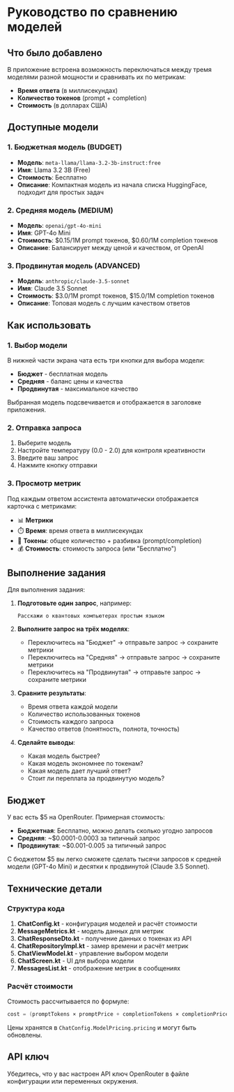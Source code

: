 # Руководство по сравнению моделей

## Что было добавлено

В приложение встроена возможность переключаться между тремя моделями разной мощности и сравнивать их по метрикам:
- **Время ответа** (в миллисекундах)
- **Количество токенов** (prompt + completion)
- **Стоимость** (в долларах США)

## Доступные модели

### 1. Бюджетная модель (BUDGET)
- **Модель**: `meta-llama/llama-3.2-3b-instruct:free`
- **Имя**: Llama 3.2 3B (Free)
- **Стоимость**: Бесплатно
- **Описание**: Компактная модель из начала списка HuggingFace, подходит для простых задач

### 2. Средняя модель (MEDIUM)
- **Модель**: `openai/gpt-4o-mini`
- **Имя**: GPT-4o Mini
- **Стоимость**: $0.15/1M prompt токенов, $0.60/1M completion токенов
- **Описание**: Балансирует между ценой и качеством, от OpenAI

### 3. Продвинутая модель (ADVANCED)
- **Модель**: `anthropic/claude-3.5-sonnet`
- **Имя**: Claude 3.5 Sonnet
- **Стоимость**: $3.0/1M prompt токенов, $15.0/1M completion токенов
- **Описание**: Топовая модель с лучшим качеством ответов

## Как использовать

### 1. Выбор модели
В нижней части экрана чата есть три кнопки для выбора модели:
- **Бюджет** - бесплатная модель
- **Средняя** - баланс цены и качества
- **Продвинутая** - максимальное качество

Выбранная модель подсвечивается и отображается в заголовке приложения.

### 2. Отправка запроса
1. Выберите модель
2. Настройте температуру (0.0 - 2.0) для контроля креативности
3. Введите ваш запрос
4. Нажмите кнопку отправки

### 3. Просмотр метрик
Под каждым ответом ассистента автоматически отображается карточка с метриками:
- 📊 **Метрики**
- ⏱️ **Время**: время ответа в миллисекундах
- 🎫 **Токены**: общее количество + разбивка (prompt/completion)
- 💰 **Стоимость**: стоимость запроса (или "Бесплатно")

## Выполнение задания

Для выполнения задания:

1. **Подготовьте один запрос**, например:
   ```
   Расскажи о квантовых компьютерах простым языком
   ```

2. **Выполните запрос на трёх моделях**:
   - Переключитесь на "Бюджет" → отправьте запрос → сохраните метрики
   - Переключитесь на "Средняя" → отправьте запрос → сохраните метрики
   - Переключитесь на "Продвинутая" → отправьте запрос → сохраните метрики

3. **Сравните результаты**:
   - Время ответа каждой модели
   - Количество использованных токенов
   - Стоимость каждого запроса
   - Качество ответов (понятность, полнота, точность)

4. **Сделайте выводы**:
   - Какая модель быстрее?
   - Какая модель экономнее по токенам?
   - Какая модель дает лучший ответ?
   - Стоит ли переплата за продвинутую модель?

## Бюджет

У вас есть $5 на OpenRouter. Примерная стоимость:
- **Бюджетная**: Бесплатно, можно делать сколько угодно запросов
- **Средняя**: ~$0.0001-0.0003 за типичный запрос
- **Продвинутая**: ~$0.001-0.005 за типичный запрос

С бюджетом $5 вы легко сможете сделать тысячи запросов к средней модели (GPT-4o Mini) и десятки к продвинутой (Claude 3.5 Sonnet).

## Технические детали

### Структура кода

1. **ChatConfig.kt** - конфигурация моделей и расчёт стоимости
2. **MessageMetrics.kt** - модель данных для метрик
3. **ChatResponseDto.kt** - получение данных о токенах из API
4. **ChatRepositoryImpl.kt** - замер времени и расчёт метрик
5. **ChatViewModel.kt** - управление выбором модели
6. **ChatScreen.kt** - UI для выбора модели
7. **MessagesList.kt** - отображение метрик в сообщениях

### Расчёт стоимости

Стоимость рассчитывается по формуле:
```kotlin
cost = (promptTokens × promptPrice + completionTokens × completionPrice) / 1_000_000
```

Цены хранятся в `ChatConfig.ModelPricing.pricing` и могут быть обновлены.

## API ключ

Убедитесь, что у вас настроен API ключ OpenRouter в файле конфигурации или переменных окружения.

